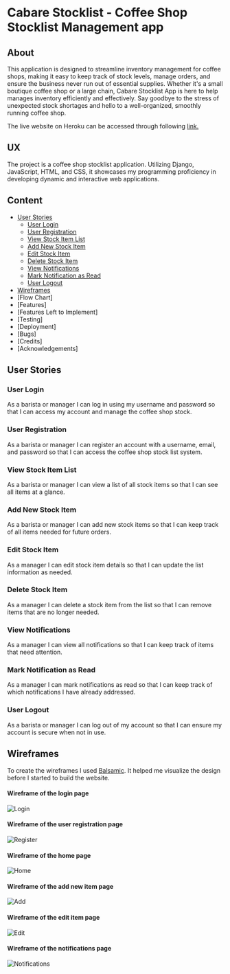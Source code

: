 # Cabare Stocklist - Coffee Shop Stocklist Management app

## About
This application is designed to streamline inventory management for coffee shops, making it easy to keep track of stock levels, manage orders, and ensure the business never run out of essential supplies.
Whether it's a small boutique coffee shop or a large chain, Cabare Stocklist App is here to help manages inventory efficiently and effectively. 
Say goodbye to the stress of unexpected stock shortages and hello to a well-organized, smoothly running coffee shop.

The live website on Heroku can be accessed through following [link.](https://cabare-stocklist-bandj-64bab33316f2.herokuapp.com/)

## UX
The project is a coffee shop stocklist application. Utilizing Django, JavaScript, HTML, and CSS, it showcases my programming proficiency in developing dynamic and interactive web applications.

## Content
* [User Stories](#user-stories)
    * [User Login](#user-login)
    * [User Registration](#user-registration)
    * [View Stock Item List](#view-stock-item-list)
    * [Add New Stock Item](#add-new-stock-item)
    * [Edit Stock Item](#edit-stock-item)
    * [Delete Stock Item](#delete-stock-item)
    * [View Notifications](#view-notifications)
    * [Mark Notification as Read](#mark-notification-as-read)
    * [User Logout](#user-logout)
* [Wireframes](#wireframes)
* [Flow Chart]
* [Features]
* [Features Left to Implement]
* [Testing]
* [Deployment]
* [Bugs]
* [Credits]
* [Acknowledgements]

## User Stories
### User Login
As a barista or manager I can log in using my username and password so that I can access my account and manage the coffee shop stock.

### User Registration
As a barista or manager I can register an account with a username, email, and password so that I can access the coffee shop stock list system.

### View Stock Item List
As a barista or manager I can view a list of all stock items so that I can see all items at a glance.

### Add New Stock Item
As a barista or manager I can add new stock items so that I can keep track of all items needed for future orders.

### Edit Stock Item
As a manager I can edit stock item details so that I can update the list information as needed.

### Delete Stock Item
As a manager I can delete a stock item from the list so that I can remove items that are no longer needed.

### View Notifications
As a manager I can view all notifications so that I can keep track of items that need attention.

### Mark Notification as Read
As a manager I can mark notifications as read so that I can keep track of which notifications I have already addressed.

### User Logout
As a barista or manager I can log out of my account so that I can ensure my account is secure when not in use.

## Wireframes
To create the wireframes I used [Balsamic](https://balsamiq.com/). It helped me visualize the design before I started to build the website.
#### Wireframe of the login page
![Login](static/images/Login.png)
#### Wireframe of the user registration page
![Register](static/images/Register.png)
#### Wireframe of the home page
![Home](static/images/Home.png)
#### Wireframe of the add new item page
![Add](static/images/Add.png)
#### Wireframe of the edit item page
![Edit](static/images/Edit.png)
#### Wireframe of the notifications page
![Notifications](static/images/Notifications.png)








